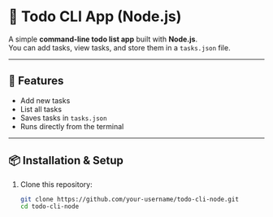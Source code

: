 # 📝 Todo CLI App (Node.js)

A simple **command-line todo list app** built with **Node.js**.  
You can add tasks, view tasks, and store them in a `tasks.json` file.  

---

## 🚀 Features
- Add new tasks
- List all tasks
- Saves tasks in `tasks.json`
- Runs directly from the terminal

---

## 📦 Installation & Setup
1. Clone this repository:
   ```bash
   git clone https://github.com/your-username/todo-cli-node.git
   cd todo-cli-node
